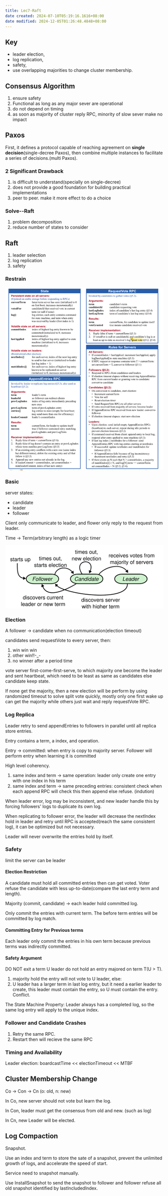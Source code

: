 ```yaml
---
title: Lec7-Raft
date created: 2024-07-10T05:19:16.1616+08:00
date modified: 2024-12-05T01:26:48.4848+08:00
---
```


## Key

- leader election,
- log replication,
- safety,
- use overlapping majorities to change cluster membership.

## Consensus Algorithm

1. ensure safety
2. Functional as long as any major sever are operational
3. do not depend on timing
4. as soon as majority of cluster reply RPC, minority of slow sever make no impact

## Paxos

First, it defines a protocol capable of reaching agreement on **single decision**(single-decree Paxos), then combine multiple instances to facilitate a series of decisions.(multi Paxos).

### 2 Significant Drawback

1. is difficult to understand(specially on single-decree)
2. does not provide a good foundation for building practical implementations
3. peer to peer. make it more effect to do a choice

### Solve--Raft

1. problem decomposition
2. reduce number of states to consider

## Raft

1. leader selection
2. log replication
3. safety

### Restrain

![](attachments/Lec7-raft-1.png)

### Basic

server states:

- candidate
- leader
- follower

Client only communicate to leader, and flower only reply to the request from leader.

Time -> Term(arbitrary length) as a logic timer

![](attachments/Lec7-raft.png)

### Election

A follower -> candidate when no communication(election timeout)

candidates send requestVote to every server, then:

1. win win win
2. other win!!-_-
3. no winner after a period time

vote server first-come-first-serve, to which majority one become the leader and sent heartbeat, which need to be least as same as candidates else candidate keep state.

If none get the majority, then a new election will be perform by using randomized timeout to solve split vote quickly, mostly only one first wake up can get the majority while others just wait and reply requestVote RPC.

### Log Replica

Leader retry to send appendEntries to followers in parallel until all replica store entries.

Entry contains a term, a index, and operation.

Entry -> committed: when entry is copy to majority server. Follower will perform entry when learning it is committed

High level coherency.

1. same index and term -> same operation: leader only create one entry with one index in his term
2. same index and term -> same preceding entries: consistent check when each append RPC will check this then append else refuse. (indution)

When leader error, log may be inconsistent, and new leader handle this by forcing followers' logs to duplicate its own log.

When replicating to follower error, the leader will decrease the nextIndex hold in leader and retry until RPC is accepted(reach the same consistent log), it can be optimized but not necessary.

Leader will never overwrite the entries hold by itself.

### Safety

limit the server can be leader

#### Election Restriction

A candidate must hold all committed entries then can get voted. Voter refuse the candidate with less up-to-date(compare the last entry term and length).

Majority (commit, candidate) -> each leader hold committed log.

Only commit the entries with current term. The before term entries will be committed by log match.

#### Committing Entry for Previous terms

Each leader only commit the entries in his own term because previous terms was indirectly committed.

#### Safety Argument

DO NOT exit a term U leader do not hold an entry majored on term T(U > T).

1. majority hold the entry will not vote to U leader, else:
2. U leader has a larger term in last log entry, but it need a earlier leader to create, this leader must contain the entry, so U must contain the entry. Conflict.

The State Machine Property: Leader always has a completed log, so the same log entry will apply to the unique index.

### Follower and Candidate Crashes

1. Retry the same RPC.
2. Restart then will recieve the same RPC

### Timing and Availability

Leader election: boardcastTime << electionTimeout << MTBF

## Cluster Membership Change

Co -> Con -> Cn (o: old, n: new)

In Co, new server should not vote but learn the log.

In Con, leader must get the consensus from old and new. (such as log)

In Cn, new Leader will be elected.

## Log Compaction

Snapshot.

Use an index and term to store the sate of a snapshot, prevent the unlimited growth of logs, and accelerate the speed of start.

Service need to snapshot manually.

Use InstallSnapshot to send the snapshot to follower and follower refuse all old snapshot identified by lastIncludedIndex.
